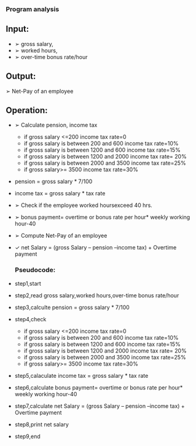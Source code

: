 ### Program analysis
## Input:
- ➢ gross salary,
- ➢ worked hours,
- ➢ over-time bonus rate/hour

## Output:
➢ Net-Pay of an employee

## Operation:
- ➢ Calculate pension, income tax
  - if gross salary <=200 income tax rate=0
  - if gross salary is between 200 and 600 income tax rate=10%
  - if gross salary is between 1200 and 600 income tax rate=15%
  - if gross salary is between 1200 and 2000 income tax rate= 20%
  - if gross salary is between 2000 and 3500 income tax rate=25%
  - if gross salary>= 3500 income tax rate=30%
- pension = gross salary * 7/100
- income tax = gross salary * tax rate
- ➢ Check if the employee worked hoursexceed 40 hrs.
- ➢ bonus payment= overtime or bonus rate per hour* weekly working hour-40
- ➢ Compute Net-Pay of an employee
- ✓ net Salary = (gross Salary – pension –income tax) + Overtime payment

   ### Pseudocode:
- step1,start
- step2,read gross salary,worked hours,over-time bonus rate/hour
- step3,calculte pension = gross salary * 7/100 
- step4,check
  - if gross salary <=200 income tax rate=0
  - if gross salary is between 200 and 600 income tax rate=10%
  - if gross salary is between 1200 and 600 income tax rate=15%
  - if gross salary is between 1200 and 2000 income tax rate= 20%
  - if gross salary is between 2000 and 3500 income tax rate=25%
  - if gross salary>= 3500 income tax rate=30%
- step5,calaculate income tax = gross salary * tax rate
- step6,calculate bonus payment= overtime or bonus rate per hour* weekly working hour-40
- step7,calculate net Salary = (gross Salary – pension –income tax) + Overtime payment
- step8,print net salary
- step9,end
